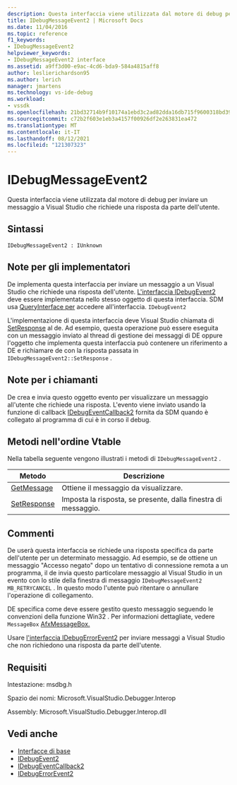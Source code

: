 ```yaml
---
description: Questa interfaccia viene utilizzata dal motore di debug per inviare un messaggio a Visual Studio che richiede una risposta da parte dell'utente.
title: IDebugMessageEvent2 | Microsoft Docs
ms.date: 11/04/2016
ms.topic: reference
f1_keywords:
- IDebugMessageEvent2
helpviewer_keywords:
- IDebugMessageEvent2 interface
ms.assetid: a9ff3d00-e9ac-4cd6-bda9-584a4815aff8
author: leslierichardson95
ms.author: lerich
manager: jmartens
ms.technology: vs-ide-debug
ms.workload:
- vssdk
ms.openlocfilehash: 21bd32714b9f10174a1ebd3c2ad82dda16db715f9600318bd391f0c99e036463
ms.sourcegitcommit: c72b2f603e1eb3a4157f00926df2e263831ea472
ms.translationtype: MT
ms.contentlocale: it-IT
ms.lasthandoff: 08/12/2021
ms.locfileid: "121307323"
---
```

# <a name="idebugmessageevent2"></a>IDebugMessageEvent2
Questa interfaccia viene utilizzata dal motore di debug per inviare un messaggio a Visual Studio che richiede una risposta da parte dell'utente.

## <a name="syntax"></a>Sintassi

```
IDebugMessageEvent2 : IUnknown
```

## <a name="notes-for-implementers"></a>Note per gli implementatori
 De implementa questa interfaccia per inviare un messaggio a un Visual Studio che richiede una risposta dell'utente. [L'interfaccia IDebugEvent2](../../../extensibility/debugger/reference/idebugevent2.md) deve essere implementata nello stesso oggetto di questa interfaccia. SDM usa [QueryInterface per](/cpp/atl/queryinterface) accedere all'interfaccia. `IDebugEvent2`

 L'implementazione di questa interfaccia deve Visual Studio chiamata di [SetResponse](../../../extensibility/debugger/reference/idebugmessageevent2-setresponse.md) al de. Ad esempio, questa operazione può essere eseguita con un messaggio inviato al thread di gestione dei messaggi di DE oppure l'oggetto che implementa questa interfaccia può contenere un riferimento a DE e richiamare de con la risposta passata in `IDebugMessageEvent2::SetResponse` .

## <a name="notes-for-callers"></a>Note per i chiamanti
 De crea e invia questo oggetto evento per visualizzare un messaggio all'utente che richiede una risposta. L'evento viene inviato usando la funzione di callback [IDebugEventCallback2](../../../extensibility/debugger/reference/idebugeventcallback2.md) fornita da SDM quando è collegato al programma di cui è in corso il debug.

## <a name="methods-in-vtable-order"></a>Metodi nell'ordine Vtable
 Nella tabella seguente vengono illustrati i metodi di `IDebugMessageEvent2` .

|Metodo|Descrizione|
|------------|-----------------|
|[GetMessage](../../../extensibility/debugger/reference/idebugmessageevent2-getmessage.md)|Ottiene il messaggio da visualizzare.|
|[SetResponse](../../../extensibility/debugger/reference/idebugmessageevent2-setresponse.md)|Imposta la risposta, se presente, dalla finestra di messaggio.|

## <a name="remarks"></a>Commenti
 De userà questa interfaccia se richiede una risposta specifica da parte dell'utente per un determinato messaggio. Ad esempio, se de ottiene un messaggio "Accesso negato" dopo un tentativo di connessione remota a un programma, il de invia questo particolare messaggio al Visual Studio in un evento con lo stile della finestra di messaggio `IDebugMessageEvent2` `MB_RETRYCANCEL` . In questo modo l'utente può ritentare o annullare l'operazione di collegamento.

 DE specifica come deve essere gestito questo messaggio seguendo le convenzioni della funzione Win32 . Per informazioni dettagliate, vedere `MessageBox` [AfxMessageBox.](/cpp/mfc/reference/cstring-formatting-and-message-box-display#afxmessagebox)

 Usare [l'interfaccia IDebugErrorEvent2](../../../extensibility/debugger/reference/idebugerrorevent2.md) per inviare messaggi a Visual Studio che non richiedono una risposta da parte dell'utente.

## <a name="requirements"></a>Requisiti
 Intestazione: msdbg.h

 Spazio dei nomi: Microsoft.VisualStudio.Debugger.Interop

 Assembly: Microsoft.VisualStudio.Debugger.Interop.dll

## <a name="see-also"></a>Vedi anche
- [Interfacce di base](../../../extensibility/debugger/reference/core-interfaces.md)
- [IDebugEvent2](../../../extensibility/debugger/reference/idebugevent2.md)
- [IDebugEventCallback2](../../../extensibility/debugger/reference/idebugeventcallback2.md)
- [IDebugErrorEvent2](../../../extensibility/debugger/reference/idebugerrorevent2.md)
